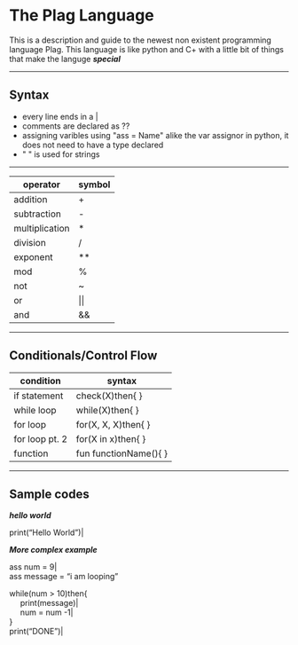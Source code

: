 # The Plag Language

This is a description and guide to the newest non existent programming language Plag. This language is like python and C+ with a little bit of things that make the languge ***special***

___
##  Syntax 
* every line ends in a |
* comments are declared as ??
* assigning varibles using "ass = Name" alike the var assignor in python, it does not need to have a type declared
* " " is used for strings 

___


| operator | symbol |
| ------------ | ----------- |
| addition | + |
| subtraction | - |
| multiplication | * |
| division | / |
| exponent | ** |
| mod | % |
| not | ~ |
| or | &#124;&#124; |
| and | && |

___
##  Conditionals/Control Flow
| condition | syntax |
| --- | ----------- |
| if statement | check(X)then{    }|
| while loop | while(X)then{  } |
| for loop | for(X, X, X)then{ } |
| for loop pt. 2 | for(X in x)then{ }|
| function | fun functionName(){ } |

---
## Sample codes

***hello world***

print(“Hello World”)|


***More complex example***

ass num = 9| <br>
ass message = “i am looping”<br> 

while(num > 10)then{<br> 
  &#160; &#160; &#160;print(message)| <br>
  &#160; &#160; &#160;num = num -1| <br>
}<br>
print(“DONE”)|<br> 
